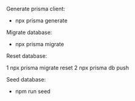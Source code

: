 Generate prisma client:

- npx prisma generate

Migrate database:

- npx prisma migrate

Reset database:

1 npx prisma migrate reset
2 npx prisma db push

Seed database:

- npm run seed
